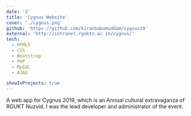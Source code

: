 ```yaml
---
date: '2'
title: 'Cygnus Website'
cover: './cygnus.png'
github: 'https://github.com/kiranbabumuddam/cygnus19'
external: 'http://intranet.rguktn.ac.in/cygnus/'
tech:
  - HTML5
  - CSS
  - Bootstrap
  - PHP
  - MySQL
  - AJAX

showInProjects: true
---
```


A web app for Cygnus 2019, which is an Annual cultural extravaganza of RGUKT Nuzvid. I was the lead developer and administrator of the event.
